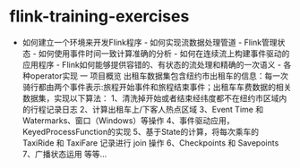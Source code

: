 # flink-training-exercises
- 如何建立一个环境来开发Flink程序 - 如何实现流数据处理管道 - Flink管理状态 - 如何使用事件时间一致计算准确的分析 - 如何在连续流上构建事件驱动的应用程序 - Flink如何能够提供容错的、有状态的流处理和精确的一次语义 - 各种operator实现 一 项目概览  出租车数据集包含纽约市出租车的信息：每一次骑行都由两个事件表示:旅程开始事件和旅程结束事件；出租车车费数据的相关数据集，实现以下算法：  1、清洗掉开始或者结束经纬度都不在纽约市区域内的行程记录日志  2、计算出租车上/下客人热点区域  3、Event Time 和 Watermarks、窗口（Windows）等操作  4、事件驱动应用，KeyedProcessFunction的实现  5、基于State的计算，将每次乘车的 TaxiRide 和 TaxiFare 记录进行 join 操作  6、Checkpoints 和 Savepoints  7、广播状态运用  等等...
